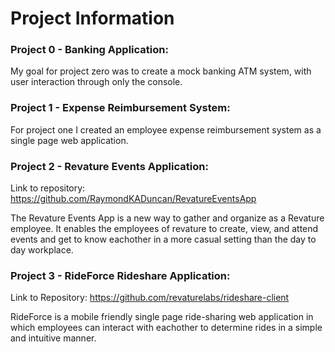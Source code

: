 
# Project Information #

### Project 0 - Banking Application: ###
	
My goal for project zero was to create a mock banking ATM system, with user interaction through only the console.

### Project 1 - Expense Reimbursement System: ###
	
For project one I created an employee expense reimbursement system as a single page web application. 

### Project 2 - Revature Events Application: ###

Link to repository: https://github.com/RaymondKADuncan/RevatureEventsApp

The Revature Events App is a new way to gather and organize as a Revature employee. It enables the employees of revature to create, view, and attend events and get to know eachother in a more casual setting than the day to day workplace.

### Project 3 - RideForce Rideshare Application: ###

Link to Repository: https://github.com/revaturelabs/rideshare-client

RideForce is a mobile friendly single page ride-sharing web application in which employees can interact with eachother to determine rides in a simple and intuitive manner.
		
